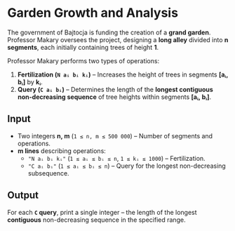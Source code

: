 # Garden Growth and Analysis  

The government of Bajtocja is funding the creation of a **grand garden**. Professor Makary oversees the project, designing a **long alley** divided into **n segments**, each initially containing trees of height **1**.  

Professor Makary performs two types of operations:  
1. **Fertilization (`N aᵢ bᵢ kᵢ`)** – Increases the height of trees in segments **[aᵢ, bᵢ]** by **kᵢ**.  
2. **Query (`C aᵢ bᵢ`)** – Determines the length of the **longest contiguous non-decreasing sequence** of tree heights within segments **[aᵢ, bᵢ]**.  

## Input  
- Two integers **n, m** (`1 ≤ n, m ≤ 500 000`) – Number of segments and operations.  
- **m lines** describing operations:  
  - `"N aᵢ bᵢ kᵢ"` (`1 ≤ aᵢ ≤ bᵢ ≤ n`, `1 ≤ kᵢ ≤ 1000`) – Fertilization.  
  - `"C aᵢ bᵢ"` (`1 ≤ aᵢ ≤ bᵢ ≤ n`) – Query for the longest non-decreasing subsequence.  

## Output  
For each **`C` query**, print a single integer – the length of the longest **contiguous** non-decreasing sequence in the specified range.  
